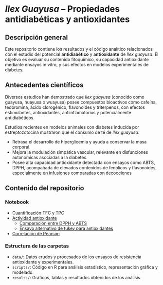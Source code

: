# *Ilex Guayusa* – Propiedades antidiabéticas y antioxidantes

##  Descripción general

Este repositorio contiene los resultados y el código analítico relacionados con el estudio del potencial **antidiabético** y **antioxidante** de *Ilex guayusa*. El objetivo es evaluar su contenido fitoquímico, su capacidad antioxidante mediante ensayos in vitro, y sus efectos en modelos experimentales de diabetes.

##  Antecedentes científicos

Diversos estudios han demostrado que *Ilex guayusa* (conocido como guayusa, huayusa o wuayusa) posee compuestos bioactivos como cafeína, teobromina, ácido clorogénico, flavonoides y triterpenos, con efectos estimulantes, antioxidantes, antiinflamatorios y potencialmente antidiabéticos.

Estudios recientes en modelos animales con diabetes inducida por estreptozotocina mostraron que el consumo de té de *Ilex guayusa*:

- Retrasa el desarrollo de hiperglicemia y ayuda a conservar la masa corporal.
- Mejora la modulación simpática vascular, relevante en disfunciones autonómicas asociadas a la diabetes.
- Posee alta capacidad antioxidante detectada con ensayos como ABTS, DPPH, acompañada de elevados contenidos de fenólicos y flavonoides, especialmente en infusiones comparadas con decocciones 

##  Contenido del repositorio

### Notebook

- [Cuantificación TFC y TPC](https://github.com/thomasgarzon-cpu/Ilex-Guayusa-antidiabetic-and-antioxidant/blob/main/Anova/Scripts/Guayusa_anova_v2.md])
- [Actividad antioxidante](https://github.com/thomasgarzon-cpu/Ilex-Guayusa-antidiabetic-and-antioxidant/blob/main/Antioxidante/Scripts/antioxidant_analysis_notebook_agricole_tukey.md)
  - [Comparación entre DPPH y ABTS](https://github.com/thomasgarzon-cpu/Ilex-Guayusa-antidiabetic-and-antioxidant/blob/main/Antioxidante/Scripts/Comparation_ABTS_DPPH.md)
  - [Ensayo alternativo de tukey para antioxidantes](https://github.com/thomasgarzon-cpu/Ilex-Guayusa-antidiabetic-and-antioxidant/blob/main/Antioxidante/Scripts/antioxidant_analysis_notebook.md)
- [Correlación de Pearson](https://github.com/thomasgarzon-cpu/Ilex-Guayusa-antidiabetic-and-antioxidant/blob/main/Pearson/Scripts/Treatmen_data_pearson.md)

### Estructura de las carpetas

- `data/`: Datos crudos y procesados de los ensayos de resistencia antioxidante y experimentales.
- `scripts/`: Código en R para análisis estadístico, representación gráfica y modelado.
- `results/`: Gráficos, tablas y resultados obtenidos de los análisis.

